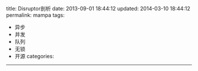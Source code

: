 ﻿title: Disruptor剖析
date: 2013-09-01 18:44:12
updated: 2014-03-10 18:44:12
permalink: mampa
tags:
 - 异步
 - 并发
 - 队列
 - 无锁
 - 开源
categories:

---

